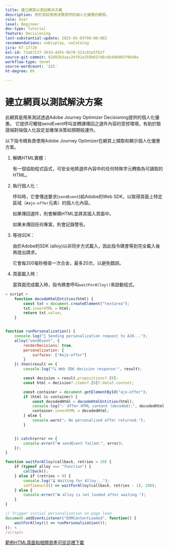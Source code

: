 ```yaml
---
title: 建立網頁以測試解決方案
description: 用於測試使用決策提供的個人化優惠的網頁。
role: User
level: Beginner
doc-type: Tutorial
feature: Decisioning
last-substantial-update: 2025-05-05T00:00:00Z
recommendations: noDisplay, noCatalog
jira: KT-17728
exl-id: 72a67137-303d-4dfe-9b70-322c81e5fb27
source-git-commit: 82d82b3aac2bf91e259b01fd8c6b4d6065f9640a
workflow-type: tm+mt
source-wordcount: '221'
ht-degree: 0%

---
```


# 建立網頁以測試解決方案

此網頁是用來測試透過Adobe Journey Optimizer Decisioning提供的個人化優惠。 它提供可觸發sendEvent呼叫並轉譯傳回之選件內容的受控環境，有助於驗證端對端個人化設定並確保決策如預期般運作。

以下指令碼負責使用Adobe Journey Optimizer在網頁上擷取和顯示個人化優惠方案。

1. 解碼HTML實體：

   有一個協助程式函式，可安全地將選件內容中的任何特殊字元轉換為可讀取的HTML。

1. 執行個人化：

   呼叫時，它會傳送要求(`sendEvent`)給Adobe的Web SDK，以取得頁面上特定區域（`#ajo-offer`元素）的個人化內容。

   如果傳回選件，則會解碼HTML並將其插入頁面中。

   如果未傳回任何專案，則會記錄警告。

1. 等待SDK：

   由於Adobe的SDK (alloy)以非同步方式載入，因此指令碼會等到完全載入後再提出請求。

   它會每200毫秒檢查一次合金，最多20次，以避免錯誤。

1. 頁面載入時：

   當頁面完成載入時，指令碼會呼叫`waitForAlloy()`來啟動程式。



```javascript
< script >
    function decodeHtmlEntities(html) {
        const txt = document.createElement("textarea");
        txt.innerHTML = html;
        return txt.value;
    }


function runPersonalization() {
    console.log("🚀 Sending personalization request to AJO...");
    alloy("sendEvent", {
        renderDecisions: true,
        personalization: {
            surfaces: ["#ajo-offer"]
        }
    }).then(result => {
        console.log("🔍 Web SDK decision response:", result);

        const decision = result.propositions?.[0];
        const html = decision?.items?.[0]?.data?.content;

        const container = document.getElementById("ajo-offer");
        if (html && container) {
            const decodedHtml = decodeHtmlEntities(html);
            console.log("✅ Offer HTML content (decoded):", decodedHtml);
            container.innerHTML = decodedHtml;
        } else {
            console.warn("⚠️ No personalized offer returned.");
        }


    }).catch(error => {
        console.error("❌ sendEvent failed:", error);
    });
}

function waitForAlloy(callback, retries = 20) {
    if (typeof alloy === "function") {
        callback();
    } else if (retries > 0) {
        console.log("⌛ Waiting for Alloy...");
        setTimeout(() => waitForAlloy(callback, retries - 1), 200);
    } else {
        console.error("❌ alloy is not loaded after waiting.");
    }
}

// Trigger initial personalization on page load
document.addEventListener("DOMContentLoaded", function() {
    waitForAlloy(() => runPersonalization());
}); <
/script>
```

[範例HTML頁面和相關資產可從這裡下載](assets/web-page-assets.zip)
